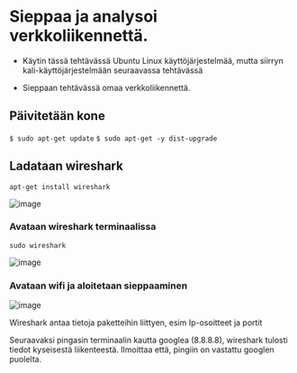 # Sieppaa ja analysoi verkkoliikennettä.


- Käytin tässä tehtävässä Ubuntu Linux käyttöjärjestelmää, mutta siirryn kali-käyttöjärjestelmään seuraavassa tehtävässä

- Sieppaan tehtävässä omaa verkkoliikennettä.

## Päivitetään kone

`$ sudo apt-get update`
`$ sudo apt-get -y dist-upgrade`


## Ladataan wireshark
`apt-get install wireshark`

![image](https://github.com/user-attachments/assets/90fcf2cd-719e-441f-8662-b8674dfeaaf4)

### Avataan wireshark terminaalissa 
`sudo wireshark`

![image](https://github.com/user-attachments/assets/6b3d36fe-ddc3-4939-ab8e-b8ed427d7941)

### Avataan wifi ja aloitetaan sieppaaminen


![image](https://github.com/user-attachments/assets/86589a28-9978-4552-9ea7-2a474c400df3)

Wireshark antaa tietoja paketteihin liittyen, esim Ip-osoitteet ja portit

Seuraavaksi pingasin terminaalin kautta googlea (8.8.8.8), wireshark tulosti tiedot kyseisestä liikenteestä. Ilmoittaa että, pingiin on vastattu googlen puolelta.










